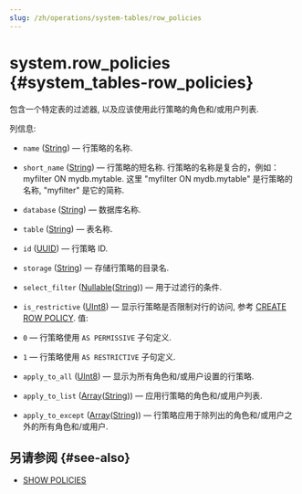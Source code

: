 ```yaml
---
slug: /zh/operations/system-tables/row_policies
---
```

# system.row_policies {#system_tables-row_policies}

包含一个特定表的过滤器, 以及应该使用此行策略的角色和/或用户列表.

列信息:
-    `name` ([String](../../sql-reference/data-types/string.md)) — 行策略的名称.

-    `short_name` ([String](../../sql-reference/data-types/string.md)) — 行策略的短名称. 行策略的名称是复合的，例如：myfilter ON mydb.mytable. 这里 "myfilter ON mydb.mytable" 是行策略的名称, "myfilter" 是它的简称.

-    `database` ([String](../../sql-reference/data-types/string.md)) — 数据库名称.

-    `table` ([String](../../sql-reference/data-types/string.md)) — 表名称.

-    `id` ([UUID](../../sql-reference/data-types/uuid.md)) — 行策略 ID.

-    `storage` ([String](../../sql-reference/data-types/string.md)) — 存储行策略的目录名.

-    `select_filter` ([Nullable](../../sql-reference/data-types/nullable.md)([String](../../sql-reference/data-types/string.md))) — 用于过滤行的条件.

-    `is_restrictive` ([UInt8](../../sql-reference/data-types/int-uint.md#uint-ranges)) — 显示行策略是否限制对行的访问, 参考 [CREATE ROW POLICY](../../sql-reference/statements/create/row-policy.mdx#create-row-policy-as). 值:
- `0` — 行策略使用 `AS PERMISSIVE` 子句定义.
- `1` — 行策略使用  `AS RESTRICTIVE` 子句定义.

-    `apply_to_all` ([UInt8](../../sql-reference/data-types/int-uint.md#uint-ranges)) — 显示为所有角色和/或用户设置的行策略.

-    `apply_to_list` ([Array](../../sql-reference/data-types/array.md)([String](../../sql-reference/data-types/string.md))) — 应用行策略的角色和/或用户列表.

-    `apply_to_except` ([Array](../../sql-reference/data-types/array.md)([String](../../sql-reference/data-types/string.md))) — 行策略应用于除列出的角色和/或用户之外的所有角色和/或用户.

## 另请参阅 {#see-also}

-   [SHOW POLICIES](../../sql-reference/statements/show.md#show-policies-statement)


